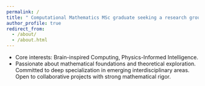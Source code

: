 ```yaml
---
permalink: /
title: " Computational Mathematics MSc graduate seeking a research group specializing in theory-rich AI fields. "
author_profile: true
redirect_from: 
  - /about/
  - /about.html
---
```



* Core interests: Brain-inspired Computing, Physics-Informed Intelligence.
* Passionate about mathematical foundations and theoretical exploration. Committed to deep specialization in emerging interdisciplinary areas. Open to collaborative projects with strong mathematical rigor.

